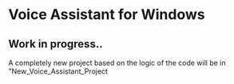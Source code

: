 # Voice Assistant for Windows


## Work in progress..

A completely new project based on the logic of the code will be in "New_Voice_Assistant_Project
